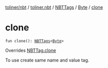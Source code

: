 [toliner/nbt](../../../index.md) / [toliner.nbt](../../index.md) / [NBTTags](../index.md) / [Byte](index.md) / [clone](./clone.md)

# clone

`fun clone(): `[`NBTTags`](../index.md)`<`[`Byte`](https://kotlinlang.org/api/latest/jvm/stdlib/kotlin/-byte/index.html)`>`

Overrides [NBTTag.clone](../../-n-b-t-tag/clone.md)

To use create same name and value tag.


